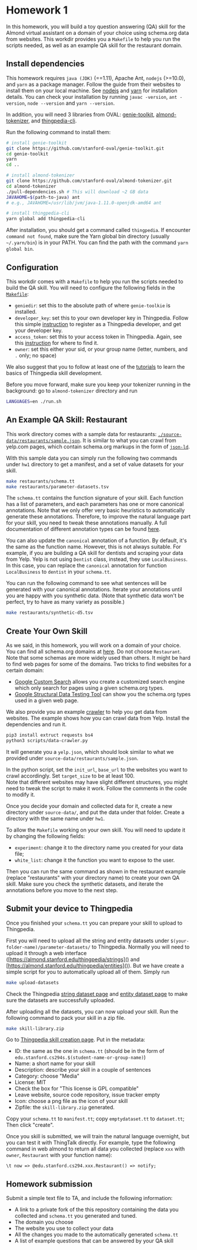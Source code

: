 # Homework 1
In this homework, you will build a toy question answering (QA) skill for the Almond virtual assistant on 
a domain of your choice using schema.org data from websites.
This workdir provides you a `Makefile` to help you run the scripts needed, as 
well as an example QA skill for the restaurant domain.

## Install dependencies
This homework requires `java (JDK)` (==1.11), Apache Ant, `nodejs` (>=10.0), and `yarn` as a package manager. 
Follow the guide from their websites to install them on your local machine. 
See [nodejs](https://nodejs.org/en/download/) and [yarn](https://classic.yarnpkg.com/en/docs/install/) for installation details. 
You can check your installation by running `javac -version`, `ant -version`, `node --version` and `yarn --version`.

In addition, you will need 3 libraries from OVAL: 
[genie-toolkit](https://github.com/stanford-oval/genie-toolkit), 
[almond-tokenizer](https://github.com/stanford-oval/almond-tokenizer),
and [thingpedia-cli](https://github.com/stanford-oval/thingpedia-cli). 

Run the following command to install them: 
```bash
# install genie-toolkit
git clone https://github.com/stanford-oval/genie-toolkit.git
cd genie-toolkit
yarn
cd ..

# install almond-tokenizer
git clone https://github.com/stanford-oval/almond-tokenizer.git
cd almond-tokenizer
./pull-dependencies.sh # This will download ~2 GB data
JAVAHOME=$(path-to-java) ant
# e.g., JAVAHOME=/usr/lib/jvm/java-1.11.0-openjdk-amd64 ant

# install thingpedia-cli 
yarn global add thingpedia-cli
```

After installation, you should get a command called `thingpedia`.
If encounter `command not found`, make sure the Yarn global bin directory
(usually `~/.yarn/bin`) is in your PATH. You can find the path with the command
`yarn global bin`.


## Configuration 

This workdir comes with a `Makefile` to help you run the scripts needed to build 
the QA skill. You will need to configure the following fields in the [`Makefile`](Makefile):

- `geniedir`: set this to the absolute path of where `genie-toolkie` is installed.
- `developer_key`: set this to your own developer key in Thingpedia. 
Follow this simple [instruction](instructions/almond-registration.md) to register as a Thingpedia developer, 
and get your developer key. 
- `access_token`: set this to your access token in Thingpedia. 
Again, see this [instruction](instructions/almond-registration.md) for where to find it.
- `owner`: set this either your sid, or your group name (letter, numbers, and `.` only; no space)

We also suggest that you to follow at least one of the [tutorials](https://almond.stanford.edu/doc/thingpedia-tutorial-hello-world.md) 
to learn the basics of Thingpedia skill development.


Before you move forward, make sure you keep your tokenizer running in the background: 
go to `almond-tokenizer` directory and run
```bash
LANGUAGES=en ./run.sh
```


## An Example QA Skill: Restaurant
This work directory comes with a sample data for restaurants: [`./source-data/restaurants/sample.json`](source-data/restaurants/sample.json). 
It is similar to what you can crawl from yelp.com pages, which contain schema.org markups in the form of [`json-ld`](https://en.wikipedia.org/wiki/JSON-LD).

With this sample data you can simply run the following two commands under `hw1` directory to 
get a manifest, and a set of value datasets for your skill.

```bash
make restaurants/schema.tt
make restaurants/parameter-datasets.tsv
```

The `schema.tt` contains the function signature of your skill. Each function has a list of parameters, and
each parameters has one or more canonical annotations. 
Note that we only offer very basic heuristics to automatically generate these annotations.
Therefore, to improve the natural language part for your skill, you need to tweak these annotations manually. 
A full documentation of different annotation types can be found [here](instructions/nl-annotations.md).

You can also update the `canonical` annotation of a function. By default, it's the same as the function name.
However, this is not always suitable. For example, if you are building a 
QA skill for dentists and scraping your data from Yelp. Yelp is not using `Dentist` class, instead, 
they use `LocalBusiness`. In this case, you can replace the `canonical` annotation for function `LocalBusiness`
to `dentist` in your `schema.tt`.

You can run the following command to see what sentences will be generated with your canonical annotations.
Iterate your annotations until you are happy with you synthetic data. (Note that synthetic data won't be 
perfect, try to have as many variety as possible.)
```bash
make restaurants/synthetic-d5.tsv
```


## Create Your Own Skill
As we said, in this homework, you will work on a domain of your choice. 
You can find all schema.org domains at [here](https://schema.org/docs/full.html). Do not choose `Restaurant`.
Note that some schemas are more widely used than others. It might be hard to find web pages for some of the domains. 
Two tricks to find websites for a certain domain: 
- [Google Custom Search](https://cse.google.com/) allows you create a customized search engine which only search 
for pages using a given schema.org types.
- [Google Structural Data Testing Tool](https://search.google.com/structured-data/testing-tool/) 
can show you the schema.org types used in a given web page. 

We also provide you an example [crawler](scripts/data-crawler.py) to help you get data from websites.
The example shows how you can crawl data from Yelp. Install the dependencies and run it. 
```bash
pip3 install extruct requests bs4
python3 scripts/data-crawler.py
```
It will generate you a `yelp.json`, which should look similar to what we provided under `source-data/restaurants/sample.json`.

In the python script, set the `init_url`, `base_url` to the websites you want to crawl accordingly.
Set `target_size` to be at least 100.  
Note that different websites may have slight different structures, you might need to tweak the script to make it work. 
Follow the comments in the code to modify it. 

Once you decide your domain and collected data for it, create a new directory under `source-data/`, and 
put the data under that folder. 
Create a directory with the same name under `hw1`.

To allow the `Makefile` working on your own skill. You will need to update it by changing the following fields:

- `experiment`: change it to the directory name you created for your data file;
- `white_list`: change it the function you want to expose to the user. 

Then you can run the same command as shown in the restaurant example (replace "restaurants" with your directory name) 
to create your own QA skill.
Make sure you check the synthetic datasets, and iterate the annotations before you move to the next step.


## Submit your device to Thingpedia
Once you finished your `schema.tt` you can prepare your skill to upload to Thingpedia. 

First you will need to upload all the string and entity datasets under `$(your-folder-name)/parameter-datasets/` to Thingpedia.
Normally you will need to upload it through a web interface ([https://almond.stanford.edu/thingpedia/strings]() and [https://almond.stanford.edu/thingpedia/entities]()). 
But we have create a simple script for you to automatically upload all of them. 
Simply run
```bash
make upload-datasets
```
Check the Thingpedia [string dataset page](https://almond.stanford.edu/thingpedia/strings) 
and [entity dataset page](https://almond.stanford.edu/thingpedia/entities)
to make sure the datasets are successfully uploaded.

After uploading all the datasets, you can now upload your skill. 
Run the following command to pack your skill in a zip file.  
```bash
make skill-library.zip
```

Go to [Thingpedia skill creation page](https://almond.stanford.edu/thingpedia/upload/create).
Put in the metadata: 
- ID: the same as the one in `schema.tt` (should be in the form of `edu.stanford.cs294s.$(student-name-or-group-name)`)
- Name: a short name for your skill
- Description: describe your skill in a couple of sentences
- Category: choose "Media"
- License: MIT
- Check the box for "This license is GPL compatible"
- Leave website, source code repository, issue tracker empty
- Icon: choose a png file as the icon of your skill
- Zipfile: the `skill-library.zip` generated.

Copy your `schema.tt` to `manifest.tt`;
copy `emptydataset.tt` to `dataset.tt`;
Then click "create".

Once you skill is submitted, we will train the natural language overnight, but you can test it with ThingTalk directly. 
For example, type the following command in web almond to return all data you collected
(replace `xxx` with `owner`, `Restaurant` with your function name):
```
\t now => @edu.stanford.cs294.xxx.Restaurant() => notify;
```


## Homework submission
Submit a simple text file to TA, and include the following information:
- A link to a private fork of the this repository containing the data you collected and `schema.tt` you generated and tuned.
- The domain you choose
- The website you use to collect your data
- All the changes you made to the automatically generated `schema.tt`
- A list of example questions that can be answered by your QA skill
